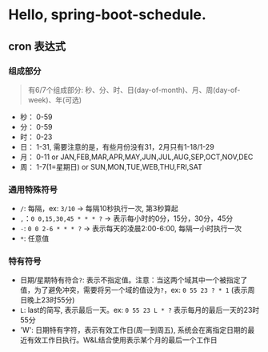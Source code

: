 # Hello, spring-boot-schedule.

## cron 表达式

### 组成部分

> 有6/7个组成部分: 秒、分、时、日(day-of-month)、月、周(day-of-week)、年(可选)

- 秒： 0-59
- 分： 0-59
- 时： 0-23
- 日： 1-31, 需要注意的是，有些月份没有31，2月只有1-18/1-29
- 月： 0-11 or JAN,FEB,MAR,APR,MAY,JUN,JUL,AUG,SEP,OCT,NOV,DEC
- 周： 1-7(1=星期日) or SUN,MON,TUE,WEB,THU,FRI,SAT

### 通用特殊符号
- `/`: 每隔，ex: `3/10` -> 每隔10秒执行一次, 第3秒算起
- `,`：`0 0,15,30,45 * * * ?` -> 表示每小时的0分，15分，30分，45分
- `-`: `0 0 2-6 * * * ?` -> 表示每天的凌晨2:00-6:00, 每隔一小时执行一次
- `*`: 任意值

### 特有符号
- 日期/星期特有符合`?`: 表示不指定值。注意：当这两个域其中一个被指定了值，为了避免冲突，需要将另一个域的值设为`?`，ex: `0 55 23 ? * 1` (表示周日晚上23时55分)
- `L`: last的简写, 表示最后一天。ex: `0 55 23 L * ?` 表示每月的最后一天的23时55分
- 'W': 日期特有字符，表示有效工作日(周一到周五), 系统会在离指定日期的最近有效工作日执行。W&L结合使用表示某个月的最后一个工作日